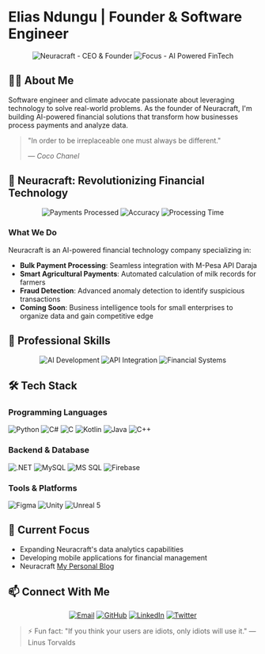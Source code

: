 # Elias Ndungu | Founder & Software Engineer

<div align="center">
  <img src="https://img.shields.io/badge/Neuracraft-CEO%20%26%20Founder-blue?style=for-the-badge" alt="Neuracraft - CEO & Founder"/>
  <img src="https://img.shields.io/badge/Focus-AI%20Powered%20FinTech-orange?style=for-the-badge" alt="Focus - AI Powered FinTech"/>
</div>

## 👨‍💻 About Me

Software engineer and climate advocate passionate about leveraging technology to solve real-world problems. As the founder of Neuracraft, I'm building AI-powered financial solutions that transform how businesses process payments and analyze data.

> "In order to be irreplaceable one must always be different."
>
> — <cite>Coco Chanel</cite>

## 🚀 Neuracraft: Revolutionizing Financial Technology

<div align="center">
  <img src="https://img.shields.io/badge/Payments%20Processed-$7.2M-success?style=for-the-badge" alt="Payments Processed"/>
  <img src="https://img.shields.io/badge/Accuracy-99.8%25-success?style=for-the-badge" alt="Accuracy"/>
  <img src="https://img.shields.io/badge/Processing%20Time-Seconds-success?style=for-the-badge" alt="Processing Time"/>
</div>

### What We Do
Neuracraft is an AI-powered financial technology company specializing in:

- **Bulk Payment Processing**: Seamless integration with M-Pesa API Daraja
- **Smart Agricultural Payments**: Automated calculation of milk records for farmers
- **Fraud Detection**: Advanced anomaly detection to identify suspicious transactions
- **Coming Soon**: Business intelligence tools for small enterprises to organize data and gain competitive edge

## 💼 Professional Skills

<div align="center">
  <img src="https://img.shields.io/badge/AI%20Development-★★★★★-blueviolet?style=for-the-badge" alt="AI Development"/>
  <img src="https://img.shields.io/badge/API%20Integration-★★★★★-blueviolet?style=for-the-badge" alt="API Integration"/>
  <img src="https://img.shields.io/badge/Financial%20Systems-★★★★★-blueviolet?style=for-the-badge" alt="Financial Systems"/>
</div>

## 🛠️ Tech Stack

### Programming Languages
<div align="left">
  <img src="https://img.shields.io/badge/python-3670A0?style=for-the-badge&logo=python&logoColor=ffdd54" alt="Python"/> 
  <img src="https://img.shields.io/badge/C%23-239120?style=for-the-badge&logo=c-sharp&logoColor=white" alt="C#"/>
  <img src="https://img.shields.io/badge/c-%2300599C.svg?style=for-the-badge&logo=c&logoColor=white" alt="C"/>
  <img src="https://img.shields.io/badge/Kotlin-0095D5?style=for-the-badge&logo=kotlin&logoColor=white" alt="Kotlin"/>
  <img src="https://img.shields.io/badge/Java-ED8B00?style=for-the-badge&logo=java&logoColor=white" alt="Java"/>
  <img src="https://img.shields.io/badge/C%2B%2B-00599C?style=for-the-badge&logo=c%2B%2B&logoColor=white" alt="C++"/>
</div>

### Backend & Database
<div align="left">
  <img src="https://img.shields.io/badge/.NET-5C2D91?style=for-the-badge&logo=.net&logoColor=white" alt=".NET"/>
  <img src="https://img.shields.io/badge/mysql-%2300f.svg?style=for-the-badge&logo=mysql&logoColor=white" alt="MySQL"/>
  <img src="https://img.shields.io/badge/Microsoft_SQL_Server-CC2927?style=for-the-badge&logo=microsoft-sql-server&logoColor=white" alt="MS SQL"/>
  <img src="https://img.shields.io/badge/firebase-%23039BE5.svg?style=for-the-badge&logo=firebase" alt="Firebase"/>
</div>

### Tools & Platforms
<div align="left">
  <img src="https://img.shields.io/badge/figma-%23F24E1E.svg?style=for-the-badge&logo=figma&logoColor=white" alt="Figma"/>
  <img src="https://img.shields.io/badge/Unity-100000?style=for-the-badge&logo=unity&logoColor=white" alt="Unity"/>
  <img src="https://img.shields.io/badge/Unreal%205-313131?style=for-the-badge&logo=unreal-engine&logoColor=white" alt="Unreal 5"/>
</div>

## 🌱 Current Focus
- Expanding Neuracraft's data analytics capabilities
- Developing mobile applications for financial management
- Neuracraft [My Personal Blog](https://eliasndungu.github.io/eliasndungu.io/)

## 📫 Connect With Me

<div align="center">
  <a href="mailto:eliasndungu254@gmail.com"><img src="https://img.shields.io/badge/Email-D14836?style=for-the-badge&logo=gmail&logoColor=white" alt="Email"/></a>
  <a href="https://www.github.com/eliasndungu" target="_blank" rel="noreferrer"><img src="https://img.shields.io/badge/GitHub-100000?style=for-the-badge&logo=github&logoColor=white" alt="GitHub"/></a>
  <a href="https://www.linkedin.com/in/elias-ndungu-278a21244/" target="_blank" rel="noreferrer"><img src="https://img.shields.io/badge/LinkedIn-0077B5?style=for-the-badge&logo=linkedin&logoColor=white" alt="LinkedIn"/></a>
  <a href="https://twitter.com/ndungu_elias45" target="_blank" rel="noreferrer"><img src="https://img.shields.io/badge/Twitter-1DA1F2?style=for-the-badge&logo=twitter&logoColor=white" alt="Twitter"/></a>
</div>

> ⚡ Fun fact: "If you think your users are idiots, only idiots will use it." — Linus Torvalds
